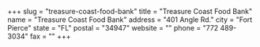 +++
slug = "treasure-coast-food-bank"
title = "Treasure Coast Food Bank"
name = "Treasure Coast Food Bank"
address = "401 Angle Rd."
city = "Fort Pierce"
state = "FL"
postal = "34947"
website = ""
phone = "772 489-3034"
fax = ""
+++
